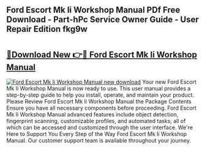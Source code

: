 ## Ford Escort Mk Ii Workshop Manual PDf Free Download - Part-hPc Service Owner Guide - User Repair Edition fkg9w

# <h2><a href="http://bc82960.oget.top/?id=Ford+Escort+Mk+Ii+Workshop+Manual">🔗Download New 👉🔴 Ford Escort Mk Ii Workshop Manual</a></h2>

[![Ford Escort Mk Ii Workshop Manual new download](https://i.imgur.com/5g1atiW.png)](http://bc82960.oget.top/?id=Ford+Escort+Mk+Ii+Workshop+Manual)
Your new Ford Escort Mk Ii Workshop Manual is now ready to use. This user manual provides a step-by-step guide to help you install, operate, and maintain your product. Please Review Ford Escort Mk Ii Workshop Manual the Package Contents Ensure you have all necessary components before proceeding. Ford Escort Mk Ii Workshop Manual advanced features include object detection, fingerprint scanning, customizable profiles, and automated tasks, all of which can be accessed and customized through the user interface. We're Here to Support You Every Step of the Way Ford Escort Mk Ii Workshop Manual. Our customer support team is available throughout your journey.
